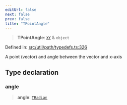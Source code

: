 ```yaml
---
editUrl: false
next: false
prev: false
title: "TPointAngle"
---
```


> **TPointAngle**: [`XY`](/api/interfaces/xy/) & `object`

Defined in: [src/util/path/typedefs.ts:326](https://github.com/fabricjs/fabric.js/blob/8748628df7e9de00ba77413bfc3ad9e9fe9d4f30/src/util/path/typedefs.ts#L326)

A point (vector) and angle between the vector and x-axis

## Type declaration

### angle

> **angle**: [`TRadian`](/api/type-aliases/tradian/)
